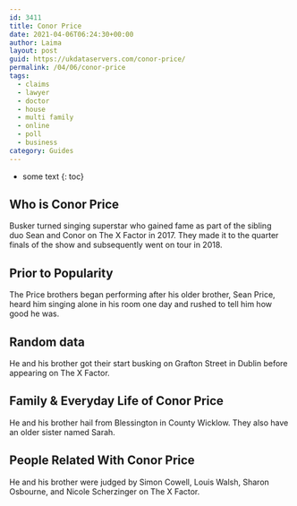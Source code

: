 ```yaml
---
id: 3411
title: Conor Price
date: 2021-04-06T06:24:30+00:00
author: Laima
layout: post
guid: https://ukdataservers.com/conor-price/
permalink: /04/06/conor-price
tags:
  - claims
  - lawyer
  - doctor
  - house
  - multi family
  - online
  - poll
  - business
category: Guides
---
```


* some text
{: toc}


## Who is Conor Price
                  
                  
                  
Busker turned singing superstar who gained fame as part of the sibling duo Sean and Conor on The X Factor in 2017. They made it to the quarter finals of the show and subsequently went on tour in 2018. 
                  
              
            
              
            
                
                
                
## Prior to Popularity
                  
                  
                  
The Price brothers began performing after his older brother, Sean Price, heard him singing alone in his room one day and rushed to tell him how good he was. 
                  
              
            
              
            
                
                
                
## Random data
                  
                  
                  
He and his brother got their start busking on Grafton Street in Dublin before appearing on The X Factor. 
                  
              
            
              
            
                
                
                
## Family & Everyday Life of Conor Price
                  
                  
                  
He and his brother hail from Blessington in County Wicklow. They also have an older sister named Sarah.
                  
              
            
              
            
                
                
                
## People Related With Conor Price
                  
                  
                  
He and his brother were judged by Simon Cowell, Louis Walsh, Sharon Osbourne, and Nicole Scherzinger on The X Factor. 
                  
              
            
              
            
                
              
            
              
              
            
            
              
            
          
          
          